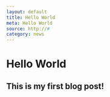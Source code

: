 ```yaml
---
layout: default
title: Hello World
meta: Hello World
source: http://#
category: news
---
```


# Hello World #

## This is my first blog post! ##
